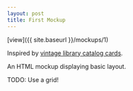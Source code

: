 ```yaml
---
layout: post
title: First Mockup
---
```


[view]({{ site.baseurl }}/mockups/1)

Inspired by [vintage library catalog cards](http://www.brainpickings.org/2013/10/01/card-catalog-chronicle/).


An HTML mockup displaying basic layout.

TODO: Use a grid!